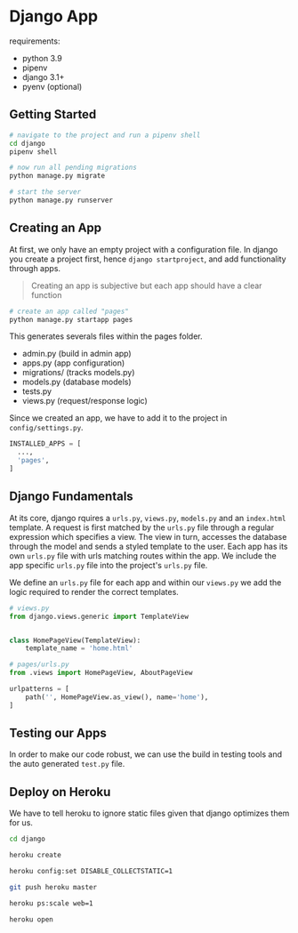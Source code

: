# Django App

requirements:

- python 3.9
- pipenv
- django 3.1+
- pyenv (optional)

## Getting Started

```bash
# navigate to the project and run a pipenv shell
cd django
pipenv shell

# now run all pending migrations
python manage.py migrate

# start the server
python manage.py runserver
```

## Creating an App

At first, we only have an empty project with a configuration file. In django you
create a project first, hence `django startproject`, and add functionality
through apps.

> Creating an app is subjective but each app should have a clear function

```bash
# create an app called "pages"
python manage.py startapp pages
```

This generates severals files within the pages folder.

- admin.py (build in admin app)
- apps.py (app configuration)
- migrations/ (tracks models.py)
- models.py (database models)
- tests.py
- views.py (request/response logic)

Since we created an app, we have to add it to the project in
`config/settings.py`.

```python
INSTALLED_APPS = [
  ...,
  'pages',
]
```

## Django Fundamentals

At its core, django rquires a `urls.py`, `views.py`, `models.py` and an
`index.html` template. A request is first matched by the `urls.py` file through
a regular expression which specifies a view. The view in turn, accesses the
database through the model and sends a styled template to the user. Each app has
its own `urls.py` file with urls matching routes within the app. We include the
app specific `urls.py` file into the project's `urls.py` file.

We define an `urls.py` file for each app and within our `views.py` we add the
logic required to render the correct templates.

```python
# views.py
from django.views.generic import TemplateView


class HomePageView(TemplateView):
    template_name = 'home.html'
```

```python
# pages/urls.py
from .views import HomePageView, AboutPageView

urlpatterns = [
    path('', HomePageView.as_view(), name='home'),
]
```

## Testing our Apps

In order to make our code robust, we can use the build in testing tools and the
auto generated `test.py` file.

## Deploy on Heroku

We have to tell heroku to ignore static files given that django optimizes them
for us.

```bash
cd django

heroku create

heroku config:set DISABLE_COLLECTSTATIC=1

git push heroku master

heroku ps:scale web=1

heroku open
```
